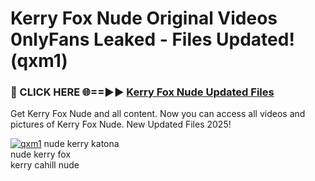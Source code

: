 # Kerry Fox Nude Original Videos 0nlyFans Leaked - Files Updated! (qxm1)

<h3>🔴 CLICK HERE 🌐==►► <a href="https://tinyurl.com/5h6xmrr3" rel="nofollow">Kerry Fox Nude Updated Files</a></h3>

Get Kerry Fox Nude and all content. Now you can access all videos and pictures of Kerry Fox Nude. New Updated Files 2025!

[![qxm1](https://i.imgur.com/KVD873Z.gif)](https://tinyurl.com/5h6xmrr3)
nude kerry katona<br>
nude kerry fox<br>
kerry cahill nude
